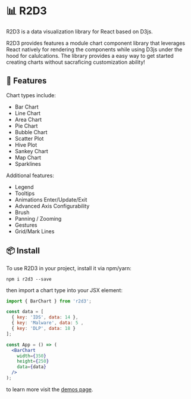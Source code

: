 # 📊 R2D3
R2D3 is a data visualization library for React based on D3js.

R2D3 provides features a module chart component library that leverages
React natively for rendering the components while using D3js under the
hood for calulcations. The library provides a easy way to get started
creating charts without sacraficing customization ability! 


## 🚀 Features
Chart types include:

- Bar Chart
- Line Chart
- Area Chart
- Pie Chart
- Bubble Chart
- Scatter Plot
- Hive Plot
- Sankey Chart
- Map Chart
- Sparklines

Additional features:

- Legend
- Tooltips
- Animations Enter/Update/Exit
- Advanced Axis Configurability
- Brush
- Panning / Zooming
- Gestures
- Grid/Mark Lines

## 📦 Install

To use R2D3 in your project, install it via npm/yarn:

```
npm i r2d3 --save
```

then import a chart type into your JSX element:

```jsx
import { BarChart } from 'r2d3';

const data = [
  { key: 'IDS', data: 14 },
  { key: 'Malware', data: 5 ,
  { key: 'DLP', data: 18 }
];

const App = () => (
  <BarChart
    width={350}
    height={250}
    data={data}
  />
);
```

to learn more visit the [demos page](https://jask-oss.github.io/r2d3).
